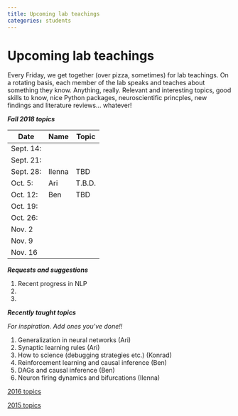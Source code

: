 ```yaml
---
title: Upcoming lab teachings
categories: students
---
```



# Upcoming lab teachings

Every Friday, we get together (over pizza, sometimes) for lab teachings. 
On a rotating basis, each member of the lab speaks and teaches about something they know. 
Anything, really. Relevant and interesting topics, good skills to know, nice Python packages,
neuroscientific princples, new findings and literature reviews... whatever!

***Fall 2018 topics***

| Date | Name | Topic |
|------|------|-------|
|Sept. 14:|      |       |
|Sept. 21:|      |       |
|Sept. 28:| Ilenna | TBD   |
|Oct. 5:| Ari     |  T.B.D.   |
|Oct. 12:|  Ben  | TBD    |
|Oct. 19:|      |       |
|Oct. 26:|      |       |
|Nov. 2|      |       |
|Nov. 9|      |       |
|Nov. 16|      |       |



***Requests and suggestions***

1. Recent progress in NLP
1. 
1.

***Recently taught topics***

*For inspiration. Add ones you've done!!*

1. Generalization in neural networks (Ari)
1. Synaptic learning rules (Ari)
1. How to science (debugging strategies etc.) (Konrad)
1. Reinforcement learning and causal inference (Ben)
1. DAGs and causal inference (Ben)
1. Neuron firing dynamics and bifurcations (Ilenna)

[2016 topics](http://kordinglab.com/lab_teaching_2016/)

[2015 topics](https://github.com/KordingLab/lab_teaching_2015)


